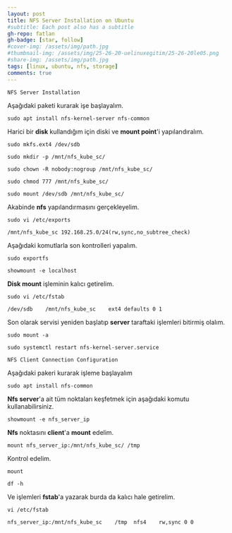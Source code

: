 ```yaml
---
layout: post
title: NFS Server Installation on Ubuntu
#subtitle: Each post also has a subtitle
gh-repo: fatlan
gh-badge: [star, follow]
#cover-img: /assets/img/path.jpg
#thumbnail-img: /assets/img/25-26-20-uelinuxegitim/25-26-20le05.png
#share-img: /assets/img/path.jpg
tags: [linux, ubuntu, nfs, storage]
comments: true
---
```



`NFS Server Installation`

Aşağıdaki paketi kurarak işe başlayalım.
~~~
sudo apt install nfs-kernel-server nfs-common
~~~

Harici bir **disk** kullandığım için diski ve **mount point**'i yapılandıralım.
~~~
sudo mkfs.ext4 /dev/sdb

sudo mkdir -p /mnt/nfs_kube_sc/

sudo chown -R nobody:nogroup /mnt/nfs_kube_sc/

sudo chmod 777 /mnt/nfs_kube_sc/

sudo mount /dev/sdb /mnt/nfs_kube_sc/
~~~

Akabinde **nfs** yapılandırmasını gerçekleyelim.
~~~
sudo vi /etc/exports
~~~
~~~
/mnt/nfs_kube_sc 192.168.25.0/24(rw,sync,no_subtree_check)
~~~

Aşağıdaki komutlarla son kontrolleri yapalım.
~~~
sudo exportfs

showmount -e localhost
~~~

**Disk mount** işleminin kalıcı getirelim.
~~~
sudo vi /etc/fstab
~~~
~~~
/dev/sdb	/mnt/nfs_kube_sc	ext4 defaults 0 1
~~~

Son olarak servisi yeniden başlatıp **server** taraftaki işlemleri bitirmiş olalım.
~~~
sudo mount -a

sudo systemctl restart nfs-kernel-server.service
~~~


`NFS Client Connection Configuration`

Aşağıdaki pakeri kurarak işleme başlayalım
~~~
sudo apt install nfs-common
~~~

**Nfs server**'a ait tüm noktaları keşfetmek için aşağıdaki komutu kullanabilirsiniz.
~~~
showmount -e nfs_server_ip
~~~

**Nfs** noktasını **client**'a **mount** edelim.
~~~
mount nfs_server_ip:/mnt/nfs_kube_sc/ /tmp
~~~

Kontrol edelim.
~~~
mount

df -h
~~~

Ve işlemleri **fstab**'a yazarak burda da kalıcı hale getirelim.
~~~
vi /etc/fstab
~~~
~~~
nfs_server_ip:/mnt/nfs_kube_sc    /tmp  nfs4    rw,sync 0 0
~~~
